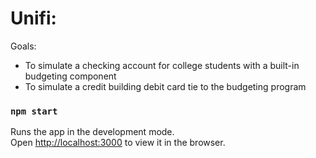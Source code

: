 # Unifi: 

Goals:
- To simulate a checking account for college students with a built-in budgeting component
- To simulate a credit building debit card tie to the budgeting program


### `npm start`

Runs the app in the development mode.\
Open [http://localhost:3000](http://localhost:3000) to view it in the browser.
